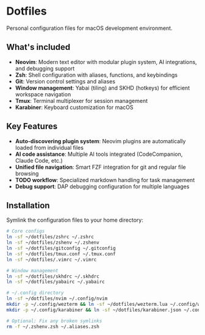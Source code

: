# Dotfiles

Personal configuration files for macOS development environment.

## What's included

- **Neovim**: Modern text editor with modular plugin system, AI integrations, and debugging support
- **Zsh**: Shell configuration with aliases, functions, and keybindings
- **Git**: Version control settings and aliases
- **Window management**: Yabai (tiling) and SKHD (hotkeys) for efficient workspace navigation
- **Tmux**: Terminal multiplexer for session management
- **Karabiner**: Keyboard customization for macOS

## Key Features

- **Auto-discovering plugin system**: Neovim plugins are automatically loaded from individual files
- **AI code assistance**: Multiple AI tools integrated (CodeCompanion, Claude Code, etc.)
- **Unified file navigation**: Smart FZF integration for git and regular file browsing
- **TODO workflow**: Specialized markdown handling for task management
- **Debug support**: DAP debugging configuration for multiple languages

## Installation

Symlink the configuration files to your home directory:

```bash
# Core configs
ln -sf ~/dotfiles/zshrc ~/.zshrc
ln -sf ~/dotfiles/zshenv ~/.zshenv
ln -sf ~/dotfiles/gitconfig ~/.gitconfig
ln -sf ~/dotfiles/tmux.conf ~/.tmux.conf
ln -sf ~/dotfiles/.vimrc ~/.vimrc

# Window management
ln -sf ~/dotfiles/skhdrc ~/.skhdrc
ln -sf ~/dotfiles/yabairc ~/.yabairc

# ~/.config directory
ln -sf ~/dotfiles/nvim ~/.config/nvim
mkdir -p ~/.config/wezterm && ln -sf ~/dotfiles/wezterm.lua ~/.config/wezterm/wezterm.lua
mkdir -p ~/.config/karabiner && ln -sf ~/dotfiles/karabiner.json ~/.config/karabiner/karabiner.json

# Optional: Fix any broken symlinks
rm -f ~/.zshenv.zsh ~/.aliases.zsh
```
